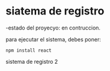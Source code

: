 <h1> siatema de registro </h1>

-estado del proyecyo: en contruccion.

para ejecutar el sistema, debes poner:

```npm install react```  

sistema de registro 2
